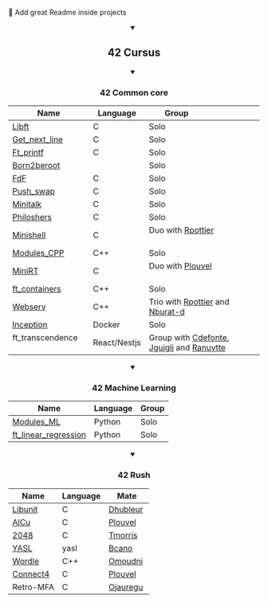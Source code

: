 :construction: Add great Readme inside projects

<details open>
<summary align='center'> <h2> 42 Cursus </h2> </summary>

<details open>
<summary align='center'> <h3> 42 Common core </h3> </summary>

| Name                              | Language     | Group                                                                        |
|-----------------------------------|--------------|------------------------------------------------------------------------------|
| [Libft][42-libft]                 | C            | Solo                                                                         |
| [Get_next_line][42-get_next_line] | C            | Solo                                                                         |
| [Ft_printf][42-ft_printf]         | C            | Solo                                                                         |
| [Born2beroot][42-Born2beroot]     |              | Solo                                                                         |
| [FdF][42-FdF]                     | C            | Solo                                                                         |
| [Push_swap][42-push_swap]         | C            | Solo                                                                         |
| [Minitalk][42-minitalk]           | C            | Solo                                                                         |
| [Philoshers][42-Philoshers]       | C            | Solo                                                                         |
| [Minishell][42-Minishell]         | C            | Duo with [Rpottier][Rpottier]                                                |
| [Modules_CPP][42-CPP_Modules]     | C++          | Solo                                                                         |
| [MiniRT][42-miniRT]               | C            | Duo with [Plouvel][Plouvel]                                                  |
| [ft_containers][42-ft_containers] | C++          | Solo                                                                         |
| [Webserv][42-Webserv]             | C++          | Trio with [Rpottier][Rpottier] and [Nburat-d][Nburat-d]                      |
| [Inception][42-Inception]         | Docker       | Solo                                                                         |
| ft_transcendence                  | React/Nestjs | Group with [Cdefonte][Cdefonte], [Jguigli][Jguigli] and [Ranuytte][Ranuytte] |

</details>

<details open>
<summary align='center'> <h3> 42 Machine Learning </h3> </summary>

| Name                                            | Language | Group |
|-------------------------------------------------|----------|-------|
| [Modules_ML][42-Modules ML]                     | Python   | Solo  |
| [ft_linear_regression][42-ft_linear_regression] | Python   | Solo  |

</details>

<details open>
<summary align='center'> <h3> 42 Rush </h3> </summary>

| Name                     | Language | Mate                 |
|--------------------------|----------|----------------------|
| [Libunit][42-libunit]    | C        | [Dhubleur][Dhubleur] |
| [AlCu][42-AlCu]          | C        | [Plouvel][Plouvel]   |
| [2048][42-Wong_kar_Wai]  | C        | [Tmorris][Tmorris]   |
| [YASL][42-YASL]          | yasl     | [Bcano][Bcano]       |
| [Wordle][42-Wordle]      | C++      | [Omoudni][Omoudni]   |
| [Connect4][42-Connect4]  | C        | [Plouvel][Plouvel]   |
| Retro-MFA                | C        | [Ojauregu][Ojauregu] |

</details>
</details>

<!-- Lien repo github --->

[42-CPP_Modules]: https://github.com/bsavinel/42-CPP_Modules
[42-libft]: https://github.com/bsavinel/42-libft
[42-get_next_line]: https://github.com/bsavinel/42-get_next_line
[42-ft_printf]: https://github.com/bsavinel/42-ft_printf
[42-Born2beroot]: https://github.com/bsavinel/42-Born2beroot
[42-FdF]: https://github.com/bsavinel/42-FdF
[42-push_swap]: https://github.com/bsavinel/42-push_swap
[42-minitalk]: https://github.com/bsavinel/42-minitalk
[42-Philoshers]: https://github.com/bsavinel/42-Philosophers
[42-libunit]: https://github.com/bsavinel/42-libunit
[42-AlCu]: https://github.com/bsavinel/42-AlCu
[42-Minishell]: https://github.com/bsavinel/42-Minishell
[42-Wong_kar_Wai]: https://github.com/bsavinel/42-Wong_kar_Wai
[42-YASL]: https://github.com/bsavinel/42-YASL
[42-Wordle]: https://github.com/bsavinel/42-Wordle
[42-Connect4]: https://github.com/bsavinel/42-Connect4
[42-miniRT]: https://github.com/bsavinel/42-miniRT
[42-ft_containers]:https://github.com/bsavinel/42-ft_containers
[42-Webserv]:https://github.com/bsavinel/42-Webserv
[42-Inception]:https://github.com/bsavinel/42-Inception
[42-ft_linear_regression]:https://github.com/bsavinel/42-ft_linear_regression
[42-Modules ML]:https://github.com/bsavinel/42-ML_Module

<!-- Mate of project --->

[Nburat-d]: https://github.com/nicolasb1607
[Plouvel]: https://github.com/noctuelles
[Dhubleur]: https://github.com/dams333
[Rpottier]: https://github.com/RodolphePottier
[Tmorris]: https://github.com/tmorris42
[Bcano]: https://github.com/BarbaraC12
[Omoudni]: https://github.com/OUAFABULOUS
[Ojauregu]: https://github.com/Oceanejau
[Cdefonte]: https://github.com/cdefonte42
[Jguigli]: https://github.com/Thegreymago
[Ranuytte]: https://gitlab.com/ranuytte
